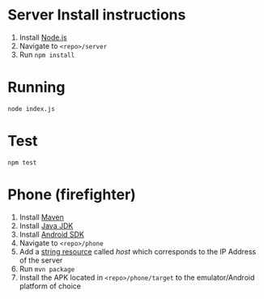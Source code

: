 # Server Install instructions

1. Install [Node.js](https://nodejs.org/en/)
2. Navigate to `<repo>/server`
3. Run `npm install`

# Running

`node index.js`

# Test

`npm test`


# Phone (firefighter)

1. Install [Maven](https://maven.apache.org/)
2. Install [Java JDK](http://www.oracle.com/technetwork/java/javase/downloads/jdk8-downloads-2133151.html)
3. Install [Android SDK](http://developer.android.com/sdk/index.html)
4. Navigate to `<repo>/phone`
5. Add a [string resource](http://developer.android.com/guide/topics/resources/string-resource.html) called *host* which corresponds to the IP Address of the server
5. Run `mvn package`
6. Install the APK located in `<repo>/phone/target` to the emulator/Android platform of choice



